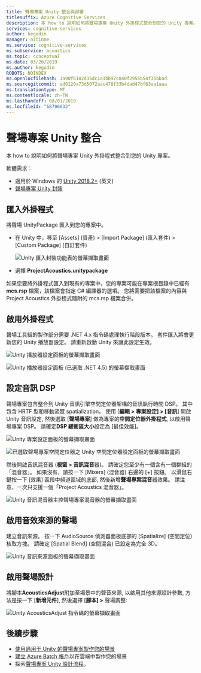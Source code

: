 ```yaml
---
title: 聲場專案 Unity 整合與部署
titlesuffix: Azure Cognitive Services
description: 本 how to 說明如何將聲場專案 Unity 外掛程式整合到您的 Unity 專案。
services: cognitive-services
author: kegodin
manager: nitinme
ms.service: cognitive-services
ms.subservice: acoustics
ms.topic: conceptual
ms.date: 03/20/2019
ms.author: kegodin
ROBOTS: NOINDEX
ms.openlocfilehash: 1a90f6102d35dc1a3bb97c840f2955b54f35bbad
ms.sourcegitcommit: ad9120a73d5072aac478f33b4dad47bf63aa1aaa
ms.translationtype: MT
ms.contentlocale: zh-TW
ms.lasthandoff: 08/01/2019
ms.locfileid: "68706632"
---
```

# <a name="project-acoustics-unity-integration"></a>聲場專案 Unity 整合
本 how to 說明如何將聲場專案 Unity 外掛程式整合到您的 Unity 專案。

軟體需求：
* 適用於 Windows 的 [Unity 2018.2+](https://unity3d.com) \(英文\)
* [聲場專案 Unity 封裝](https://www.microsoft.com/download/details.aspx?id=57346)

## <a name="import-the-plugin"></a>匯入外掛程式
將聲場 UnityPackage 匯入到您的專案中。 
* 在 Unity 中，移至 [Assets] \(資產\) > [Import Package] \(匯入套件\) > [Custom Package] \(自訂套件\)

    ![Unity 匯入封裝功能表的螢幕擷取畫面](media/import-package.png)  

* 選擇 **ProjectAcoustics.unitypackage**

如果您要將外掛程式匯入到現有的專案中，您的專案可能在專案根目錄中已經有 **mcs.rsp** 檔案，該檔案會指定 C# 編譯器的選項。 您將需要把該檔案的內容與 Project Acoustics 外掛程式隨附的 mcs.rsp 檔案合併。

## <a name="enable-the-plugin"></a>啟用外掛程式
聲場工具組的製作部分需要 .NET 4.x 指令碼處理執行階段版本。 套件匯入將會更新您的 Unity 播放器設定。 請重新啟動 Unity 來讓此設定生效。

![Unity 播放器設定面板的螢幕擷取畫面](media/player-settings.png)

![Unity 播放器設定面板 (已選取 .NET 4.5) 的螢幕擷取畫面](media/net45.png)

## <a name="set-up-audio-dsp"></a>設定音訊 DSP
聲場專案包含整合到 Unity 音訊引擎空間定位器架構的音訊執行時間 DSP。 其中包含 HRTF 型和移動流覽 spatialization。 使用 [**編輯 > 專案設定] > [音訊**] 開啟 Unity 音訊設定, 然後選取 [**聲場專案**] 做為專案的**空間定位器外掛程式**, 以啟用聲場專案 DSP。 請確定**DSP 緩衝區大小**設定為 [最佳效能]。

![Unity 專案設定面板的螢幕擷取畫面](media/project-settings.png)  

![已選取聲場專案空間定位器之 Unity 空間定位器設定面板的螢幕擷取畫面](media/choose-spatializer.png)

然後開啟音訊混音器 (**視窗 > 音訊混音**器)。 請確定您至少有一個含有一個群組的「混音器」。 如果沒有，請按一下 [Mixers] \(混音器\) 右邊的 [+] 按鈕。 以滑鼠右鍵按一下 [效果] 區段中頻道區域的底部, 然後新增**聲場專案混音**器效果。 請注意，一次只支援一個「Project Acoustics 混音器」。

![Unity 音訊混音器主控聲場專案混音器的螢幕擷取畫面](media/audio-mixer.png)

## <a name="enable-acoustics-on-sound-sources"></a>啟用音效來源的聲場
建立音訊來源。 按一下 AudioSource 偵測器面板底部的 [Spatialize] \(空間定位\) 核取方塊。 請確定 [Spatial Blend] \(空間混合\) 已設定為完全 3D。  

![Unity 音訊來源面板的螢幕擷取畫面](media/audio-source.png)

## <a name="enable-acoustic-design"></a>啟用聲場設計
將腳本**AcousticsAdjust**附加至場景中的聲音來源, 以啟用其他來源設計參數, 方法是按一下 [**新增元件**], 然後選擇 [**腳本] >** 聲場調整:

![Unity AcousticsAdjust 指令碼的螢幕擷取畫面](media/acoustics-adjust.png)

## <a name="next-steps"></a>後續步驟
* [使用適用于 Unity 的聲場專案製作您的場景](unity-baking.md)
* [建立 Azure Batch 帳戶](create-azure-account.md)以在雲端中製作您的場景
* 探索[聲場專案 Unity 設計流程](unity-workflow.md)。

